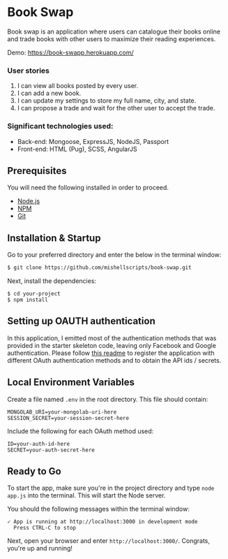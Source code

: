 # Book Swap

Book swap is an application where users can catalogue their books online and trade books with other users to maximize their reading experiences. 

Demo: https://book-swapp.herokuapp.com/

### User stories
1) I can view all books posted by every user.
2) I can add a new book.
3) I can update my settings to store my full name, city, and state.
4) I can propose a trade and wait for the other user to accept the trade.

### Significant technologies used:
- Back-end: Mongoose, ExpressJS, NodeJS, Passport
- Front-end: HTML (Pug), SCSS, AngularJS

## Prerequisites

You will need the following installed in order to proceed.

- [Node.js](https://nodejs.org/)
- [NPM](https://nodejs.org/)
- [Git](https://git-scm.com/)

## Installation & Startup

Go to your preferred directory and enter the below in the terminal window:

```bash
$ git clone https://github.com/mishellscripts/book-swap.git
```

Next, install the dependencies:

```
$ cd your-project
$ npm install
```


## Setting up OAUTH authentication

In this application, I emitted most of the authentication methods that was provided in the starter skeleton code, leaving only Facebook and Google authentication.
Please follow [this readme](https://github.com/sahat/hackathon-starter/blob/master/README.md) to register the application with different OAuth authentication methods and to obtain the API ids / secrets.

## Local Environment Variables

Create a file named `.env` in the root directory. This file should contain:

```
MONGOLAB_URI=your-mongolab-uri-here
SESSION_SECRET=your-session-secret-here
```

Include the following for each OAuth method used:

```
ID=your-auth-id-here
SECRET=your-auth-secret-here
```

## Ready to Go

To start the app, make sure you're in the project directory and type `node app.js` into the terminal. This will start the Node server.

You should the following messages within the terminal window:

```
✓ App is running at http://localhost:3000 in development mode
  Press CTRL-C to stop
```

Next, open your browser and enter `http://localhost:3000/`. Congrats, you're up and running!
